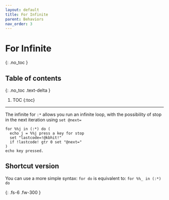 ```yaml
---
layout: default
title: For Infinite
parent: Behaviors
nav_order: 3
---
```


# For Infinite
{: .no_toc }

## Table of contents
{: .no_toc .text-delta }

1. TOC
{:toc}

---

The infinite for `:*` allows you run an infinite loop, with the possibility of stop in the next iteration using `set @next=`

```
for %%j in (:*) do (
  echo j = %%j press a key for stop
  set "lastcode=!@kbhit!"
  if !lastcode! gtr 0 set "@next="
)
echo key pressed.
```

## Shortcut version
You can use a more simple syntax:
`for do`
is equivalent to:
`for %%_ in (:*) do`


{: .fs-6 .fw-300 }
